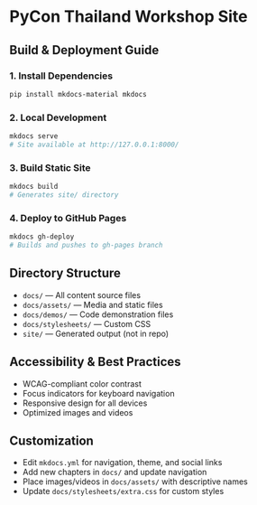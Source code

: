 # PyCon Thailand Workshop Site

## Build & Deployment Guide

### 1. Install Dependencies

```bash
pip install mkdocs-material mkdocs
```

### 2. Local Development

```bash
mkdocs serve
# Site available at http://127.0.0.1:8000/
```

### 3. Build Static Site

```bash
mkdocs build
# Generates site/ directory
```

### 4. Deploy to GitHub Pages

```bash
mkdocs gh-deploy
# Builds and pushes to gh-pages branch
```

## Directory Structure

- `docs/` — All content source files
- `docs/assets/` — Media and static files
- `docs/demos/` — Code demonstration files
- `docs/stylesheets/` — Custom CSS
- `site/` — Generated output (not in repo)

## Accessibility & Best Practices
- WCAG-compliant color contrast
- Focus indicators for keyboard navigation
- Responsive design for all devices
- Optimized images and videos

## Customization
- Edit `mkdocs.yml` for navigation, theme, and social links
- Add new chapters in `docs/` and update navigation
- Place images/videos in `docs/assets/` with descriptive names
- Update `docs/stylesheets/extra.css` for custom styles
